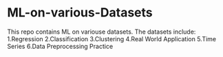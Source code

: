 # ML-on-various-Datasets

This repo contains ML on variouse datasets.
The datasets include:
1.Regression
2.Classification 
3.Clustering
4.Real World Application
5.Time Series
6.Data Preprocessing Practice
